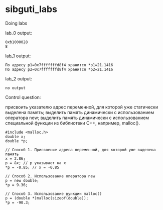 # sibguti_labs
Doing labs

lab_0 output:
```
0xb1000028
8
```

lab_1 output:
```
По адресу p1=0x7fffffffd8f4 хранится *p1=21.1416
По адресу p2=0x7fffffffd8f4 хранится *p2=21.1416
```

lab_2 output:
```
no output
```

Control question:

присвоить указателю адрес переменной, для которой уже статически выделена память;
выделить память динамически с использованием оператора new;
выделить память динамически с использованием специальной функции из библиотеки C++, например, malloc().
```
#include <malloc.h>
double x;
double *p;

// Способ 1. Присвоение адреса переменной, для которой уже выделена память
x = 2.86;
p = &x; // p указывает на x
*p = -0.85; // x = -0.85

// Способ 2. Использование оператора new
p = new double;
*p = 9.36;

// Способ 3. Использование функции malloc()
p = (double *)malloc(sizeof(double));
*p = -90.3;
```
